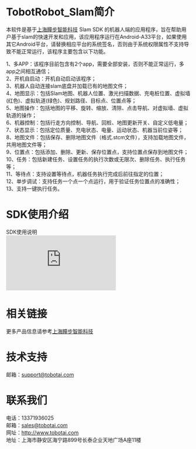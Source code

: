 # TobotRobot_Slam简介
本软件是基于[上海瞳步智能科技](http://www.tobotai.com) Slam SDK 的机器人端的应用程序，旨在帮助用户基于slam的快速开发和应用，该应用程序运行在Android-A33平台，如果使用其它Android平台，请替换相应平台的系统签名，否则由于系统权限属性不支持导致不能正常运行，该程序主要包含以下功能。

1、多APP：该程序目前包含有2个app，需要全部安装，否则不能正常运行，多app之间相互通信；  
2、开机自启动：开机自动启动该程序；  
3、机器人自动连接slam底盘并加载已有的地图文件；     
4、地图显示：包括Slam地图、机器人位置、激光扫描数据、充电桩位置、虚拟墙(红色)、虚拟轨道(绿色)、规划路径、目标点、位置点等；  
5、地图操作：包括地图的平移、旋转、缩放、清除、点击导航、对虚拟墙、虚拟轨道的操作；  
6、机器控制：包括行走方向控制、导航、回桩、地图更新开关、自定义低电量；    
7、状态显示：包括定位质量、充电状态、电量、运动状态、机器当前位姿等；  
8、地图文件：包括保存、删除地图文件（格式.stcm文件），支持加载地图文件，共用地图文件等；  
9、位置点：包括添加、删除、更新、保存位置点，支持位置点保存到地图文件；  
10、任务：包括新建任务、设置任务的执行次数或无限次、删除任务、执行任务等；  
11、等待点：支持设置等待点，机器任务执行完成后前往指定的位置；  
12、单步调试：支持任务一个点一个点运行，用于验证任务位置点的准确性；    
13、支持一键执行任务。

# SDK使用介绍
SDK使用说明  
![详情](https://github.com/tobotai/TobotSlam/blob/master/doc/%E7%9E%B3%E6%AD%A5%E5%BA%95%E7%9B%98%E5%AF%BC%E8%88%AAsdk-2.5.0%E4%BD%BF%E7%94%A8%E6%96%87%E6%A1%A3%E8%AF%B4%E6%98%8E.pdf)  

# 相关链接
更多产品信息请参考[上海瞳步智能科技](http://www.tobotai.com) 

# 技术支持
邮箱：support@tobotai.com

# 联系我们
电话：13371936025  
邮箱：sales@tobotai.com  
网址：http://www.tobotai.com  
地址：上海市静安区海宁路899号长泰企业天地广场A座11楼  
